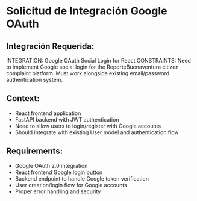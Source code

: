 # Solicitud de Integración Google OAuth

## Integración Requerida:
INTEGRATION: Google OAuth Social Login for React
CONSTRAINTS: Need to implement Google social login for the ReporteBuenaventura citizen complaint platform. Must work alongside existing email/password authentication system.

## Context:
- React frontend application 
- FastAPI backend with JWT authentication
- Need to allow users to login/register with Google accounts
- Should integrate with existing User model and authentication flow

## Requirements:
- Google OAuth 2.0 integration
- React frontend Google login button
- Backend endpoint to handle Google token verification
- User creation/login flow for Google accounts
- Proper error handling and security
